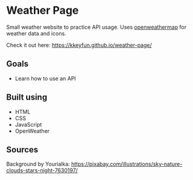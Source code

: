 # Weather Page
Small weather website to practice API usage. Uses <a href="https://openweathermap.org/">openweathermap</a> for weather data and icons.

Check it out here: https://kkeyfun.github.io/weather-page/

## Goals
- Learn how to use an API

## Built using
- HTML
- CSS
- JavaScript
- OpenWeather

## Sources
Background by Yourialka: https://pixabay.com/illustrations/sky-nature-clouds-stars-night-7630197/